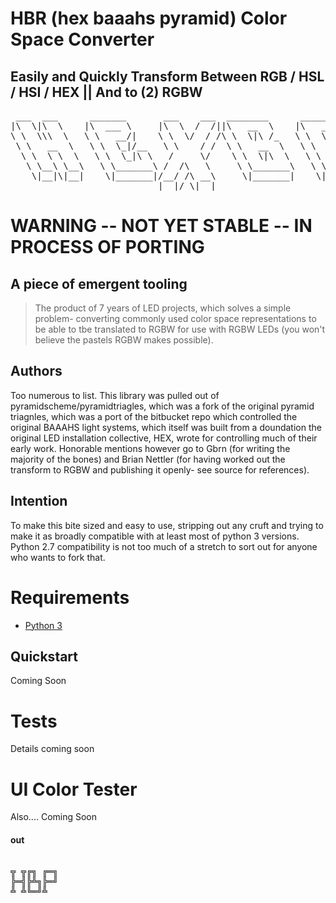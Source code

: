 # HBR (hex baaahs pyramid) Color Space Converter
## Easily and Quickly Transform Between RGB / HSL / HSI / HEX || And to (2) RGBW 
<pre>
 ___  ___      _______       ___    ___  ________      ________      ________       ________     ___    ___  ________                         
|\  \|\  \    |\  ___ \     |\  \  /  /||\   __  \    |\   __  \    |\   ____\     |\   __  \   |\  \  /  /||\   __  \                        
\ \  \\\  \   \ \   __/|    \ \  \/  / /\ \  \|\ /_   \ \  \|\  \   \ \  \___|_    \ \  \|\  \  \ \  \/  / /\ \  \|\  \                       
 \ \   __  \   \ \  \_|/__   \ \    / /  \ \   __  \   \ \   __  \   \ \_____  \    \ \   ____\  \ \    / /  \ \   _  _\                      
  \ \  \ \  \   \ \  \_|\ \   /     \/    \ \  \|\  \   \ \  \ \  \   \|____|\  \    \ \  \___|   \/  /  /    \ \  \\  \|                     
   \ \__\ \__\   \ \_______\ /  /\   \     \ \_______\   \ \__\ \__\    ____\_\  \    \ \__\    __/  / /       \ \__\\ _\                     
    \|__|\|__|    \|_______|/__/ /\ __\     \|_______|    \|__|\|__|   |\_________\    \|__|   |\___/ /         \|__|\|__|                    
                            |__|/ \|__|                                \|_________|            \|___|/                                                  
</pre>



# WARNING --  NOT YET STABLE -- IN PROCESS OF PORTING

## A piece of emergent tooling

> The product of 7 years of LED projects, which solves a simple problem- converting commonly used color space representations to be able to tbe translated to RGBW for use with RGBW LEDs (you won't believe the pastels RGBW makes possible).

## Authors

Too numerous to list.  This library was pulled out of pyramidscheme/pyramidtriagles, which was a fork of the original pyramid triagnles, which was a port of the bitbucket repo which controlled the original BAAAHS light systems, which itself was built from a doundation the original LED installation collective, HEX, wrote for controlling much of their early work.  Honorable mentions however go to Gbrn (for writing the majority of the bones) and Brian Nettler (for having worked out the transform to RGBW and publishing it openly-  see source for references).

## Intention

To make this bite sized and easy to use, stripping out any cruft and trying to make it as broadly compatible with at least most of python 3 versions.  Python 2.7 compatibility is not too much of a stretch to sort out for anyone who wants to fork that.


# Requirements

* [Python 3](https://www.python.org)

## Quickstart

Coming Soon

# Tests

Details coming soon

# UI Color Tester

Also.... Coming Soon



#### out 
<pre>

╦ ╦╔╗ ╔═╗
╠═╣╠╩╗╠═╝
╩ ╩╚═╝╩  

</pre>
